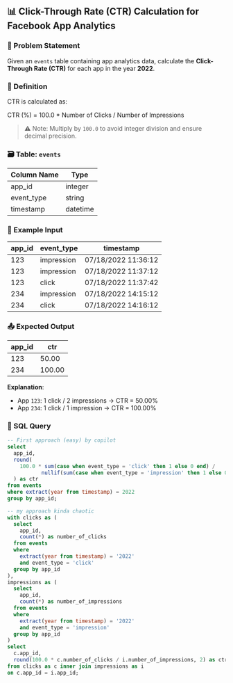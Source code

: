 ## 📊 Click-Through Rate (CTR) Calculation for Facebook App Analytics

### 🧾 Problem Statement
Given an `events` table containing app analytics data, calculate the **Click-Through Rate (CTR)** for each app in the year **2022**.

### 🧠 Definition
CTR is calculated as:

CTR (%) = 100.0 * Number of Clicks / Number of Impressions

> ⚠️ Note: Multiply by `100.0` to avoid integer division and ensure decimal precision.

### 🗃️ Table: `events`

| Column Name | Type      |
|-------------|-----------|
| app_id      | integer   |
| event_type  | string    | ('click', 'impression')
| timestamp   | datetime  |

### 🧪 Example Input

| app_id | event_type | timestamp           |
|--------|------------|---------------------|
| 123    | impression | 07/18/2022 11:36:12 |
| 123    | impression | 07/18/2022 11:37:12 |
| 123    | click      | 07/18/2022 11:37:42 |
| 234    | impression | 07/18/2022 14:15:12 |
| 234    | click      | 07/18/2022 14:16:12 |

### 📤 Expected Output

| app_id | ctr    |
|--------|--------|
| 123    | 50.00  |
| 234    | 100.00 |

**Explanation**:  
- App `123`: 1 click / 2 impressions → CTR = 50.00%  
- App `234`: 1 click / 1 impression → CTR = 100.00%

### 🧮 SQL Query

```sql
-- First approach (easy) by copilot
select 
  app_id,
  round(
    100.0 * sum(case when event_type = 'click' then 1 else 0 end) /
           nullif(sum(case when event_type = 'impression' then 1 else 0 end), 0), 2
  ) as ctr
from events
where extract(year from timestamp) = 2022
group by app_id;

-- my approach kinda chaotic
with clicks as (
  select 
    app_id, 
    count(*) as number_of_clicks
  from events
  where 
    extract(year from timestamp) = '2022' 
    and event_type = 'click'
  group by app_id
),
impressions as (
  select 
    app_id, 
    count(*) as number_of_impressions
  from events
  where 
    extract(year from timestamp) = '2022' 
    and event_type = 'impression'
  group by app_id
)
select 
  c.app_id,
  round(100.0 * c.number_of_clicks / i.number_of_impressions, 2) as ctr
from clicks as c inner join impressions as i
on c.app_id = i.app_id;
```
